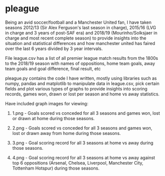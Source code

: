 # pleague
Being an avid soccer/football and a Manchester United fan, I have taken seasons 2012/13 (Sir Alex Ferguson's last season in charge), 2015/16 (LVG in charge and 3 years of post-SAF era) and 2018/19 (Mourinho/Solksjaer in charge and most recent complete season)
to provide insights into the situation and statistical differences and how manchester united has faired over the last 6 years divided by 3 year intervals.

File league.csv has a list of all premier league match results from the 1800s to the 2018/19 season with names of oppositions, home team goals, away team goals and goal difference, final result, etc

pleague.py contains the code I have written, mostly using libraries such as numpy, pandas and matplotlib to manipulate data in league.csv, pick certain fields and plot various types of graphs to provide insights into scoring records,
games won, drawn or lost per season and home vs away statistics.


Have included graph images for viewing:
1) 1.png - Goals scored vs conceded for all 3 seasons and games won, lost or drawn at home during those seasons.

2) 2.png - Goals scored vs conceded for all 3 seasons and games won, lost or drawn away from home during those seasons.

3) 3.png - Goal scoring record for all 3 seasons at home vs away during those seasons.

4) 4.png - Goal scoring record for all 3 seasons at home vs away against top 6 oppositions (Arsenal, Chelsea, Liverpool, Manchester City, Tottenham Hotspur) during those seasons.

